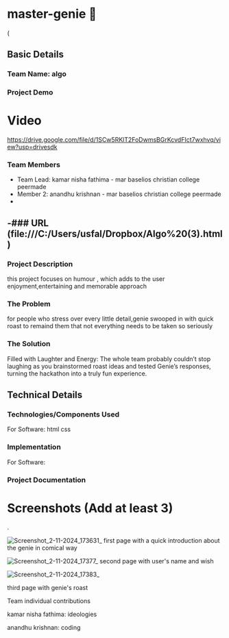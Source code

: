 # master-genie 🎯
(

## Basic Details
### Team Name: algo

### Project Demo
# Video
https://drive.google.com/file/d/1SCw5RKlT2FoDwmsBGrKcvdFIct7wxhvq/view?usp=drivesdk

### Team Members
- Team Lead: kamar nisha fathima - mar baselios christian college peermade
- Member 2: anandhu krishnan - mar baselios christian college peermade
-
-### URL
(file:///C:/Users/usfal/Dropbox/Algo%20(3).html)
- 

### Project Description
this project focuses on humour , which adds to the user enjoyment,entertaining and memorable approach

### The Problem 
for people who stress over every little detail,genie swooped in with quick roast to remaind them that not everything needs to be taken so seriously
### The Solution 
Filled with Laughter and Energy: The whole team probably couldn’t stop laughing as you brainstormed roast ideas and tested Genie’s responses, turning the hackathon into a truly fun experience.


## Technical Details
### Technologies/Components Used
For Software:
html
css


### Implementation
For Software:


### Project Documentation

# Screenshots (Add at least 3)

.

![Screenshot_2-11-2024_173631_](https://github.com/user-attachments/assets/858ee686-3bba-4fee-aedc-3108a962d6fb)
first page with a quick introduction about the genie in comical way

![Screenshot_2-11-2024_17377_](https://github.com/user-attachments/assets/fb039608-4b35-4abc-90e4-fc662abc89ee)
second page with user's name and wish

![Screenshot_2-11-2024_17383_](https://github.com/user-attachments/assets/04fc8f5a-86b4-438f-99a6-d7f3b04a4fae)

third page with genie's roast



Team individual contributions

kamar nisha fathima: ideologies



anandhu krishnan: coding





